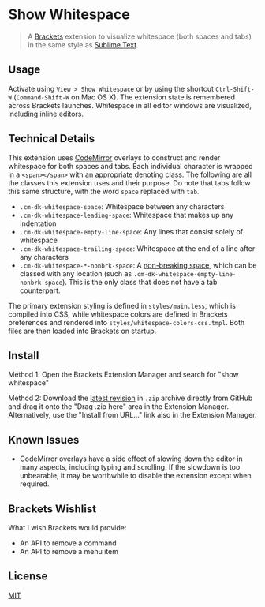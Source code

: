 # Show Whitespace

> A [Brackets](http://brackets.io/) extension to visualize whitespace (both spaces and tabs) in the same style as [Sublime Text](http://www.sublimetext.com/).

## Usage

Activate using `View > Show Whitespace` or by using the shortcut `Ctrl-Shift-W` (`Command-Shift-W` on Mac OS X). The extension state is remembered across Brackets launches. Whitespace in all editor windows are visualized, including inline editors.

## Technical Details

This extension uses [CodeMirror](http://codemirror.net/) overlays to construct and render whitespace for both spaces and tabs. Each individual character is wrapped in a `<span></span>` with an appropriate denoting class. The following are all the classes this extension uses and their purpose. Do note that tabs follow this same structure, with the word `space` replaced with `tab`.

* `.cm-dk-whitespace-space`: Whitespace between any characters
* `.cm-dk-whitespace-leading-space`: Whitespace that makes up any indentation
* `.cm-dk-whitespace-empty-line-space`: Any lines that consist solely of whitespace
* `.cm-dk-whitespace-trailing-space`: Whitespace at the end of a line after any characters
* `.cm-dk-whitespace-*-nonbrk-space`: A [non-breaking space](https://en.wikipedia.org/wiki/Non-breaking_space), which can be classed with any location (such as `.cm-dk-whitespace-empty-line-nonbrk-space`). This is the only class that does not have a tab counterpart.

The primary extension styling is defined in `styles/main.less`, which is compiled into CSS, while whitespace colors are defined in Brackets preferences and rendered into `styles/whitespace-colors-css.tmpl`. Both files are then loaded into Brackets on startup.

## Install

Method 1: Open the Brackets Extension Manager and search for "show whitespace"

Method 2: Download the [latest revision](https://github.com/DennisKehrig/brackets-show-whitespace/archive/master.zip`) in `.zip` archive directly from GitHub and drag it onto the "Drag .zip here" area in the Extension Manager. Alternatively, use the "Install from URL..." link also in the Extension Manager.

## Known Issues

* CodeMirror overlays have a side effect of slowing down the editor in many aspects, including typing and scrolling. If the slowdown is too unbearable, it may be worthwhile to disable the extension except when required.

## Brackets Wishlist

What I wish Brackets would provide:

- An API to remove a command
- An API to remove a menu item

## License

[MIT](LICENSE)
